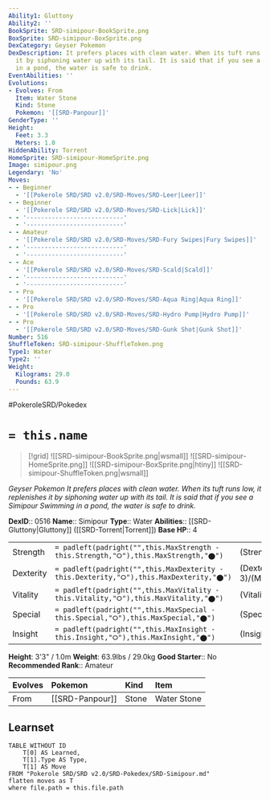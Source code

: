 ```yaml
---
Ability1: Gluttony
Ability2: ''
BookSprite: SRD-simipour-BookSprite.png
BoxSprite: SRD-simipour-BoxSprite.png
DexCategory: Geyser Pokemon
DexDescription: It prefers places with clean water. When its tuft runs low, it replenishes
  it by siphoning water up with its tail. It is said that if you see a Simipour Swimming
  in a pond, the water is safe to drink.
EventAbilities: ''
Evolutions:
- Evolves: From
  Item: Water Stone
  Kind: Stone
  Pokemon: '[[SRD-Panpour]]'
GenderType: ''
Height:
  Feet: 3.3
  Meters: 1.0
HiddenAbility: Torrent
HomeSprite: SRD-simipour-HomeSprite.png
Image: simipour.png
Legendary: 'No'
Moves:
- - Beginner
  - '[[Pokerole SRD/SRD v2.0/SRD-Moves/SRD-Leer|Leer]]'
- - Beginner
  - '[[Pokerole SRD/SRD v2.0/SRD-Moves/SRD-Lick|Lick]]'
- - '---------------------------'
  - '---------------------------'
- - Amateur
  - '[[Pokerole SRD/SRD v2.0/SRD-Moves/SRD-Fury Swipes|Fury Swipes]]'
- - '---------------------------'
  - '---------------------------'
- - Ace
  - '[[Pokerole SRD/SRD v2.0/SRD-Moves/SRD-Scald|Scald]]'
- - '---------------------------'
  - '---------------------------'
- - Pro
  - '[[Pokerole SRD/SRD v2.0/SRD-Moves/SRD-Aqua Ring|Aqua Ring]]'
- - Pro
  - '[[Pokerole SRD/SRD v2.0/SRD-Moves/SRD-Hydro Pump|Hydro Pump]]'
- - Pro
  - '[[Pokerole SRD/SRD v2.0/SRD-Moves/SRD-Gunk Shot|Gunk Shot]]'
Number: 516
ShuffleToken: SRD-simipour-ShuffleToken.png
Type1: Water
Type2: ''
Weight:
  Kilograms: 29.0
  Pounds: 63.9
---
```


#PokeroleSRD/Pokedex

# `= this.name`

> [!grid]
> ![[SRD-simipour-BookSprite.png|wsmall]]
> ![[SRD-simipour-HomeSprite.png]]
> ![[SRD-simipour-BoxSprite.png|htiny]]
> ![[SRD-simipour-ShuffleToken.png|wsmall]]


*Geyser Pokemon*
*It prefers places with clean water. When its tuft runs low, it replenishes it by siphoning water up with its tail. It is said that if you see a Simipour Swimming in a pond, the water is safe to drink.*

**DexID**:: 0516
**Name**:: Simipour
**Type**:: Water
**Abilities**:: [[SRD-Gluttony|Gluttony]] ([[SRD-Torrent|Torrent]])
**Base HP**:: 4

|           |                                                                                        |                                          |
| --------- | -------------------------------------------------------------------------------------- | ---------------------------------------- |
| Strength  | `= padleft(padright("",this.MaxStrength - this.Strength,"⭘"),this.MaxStrength,"⬤")`    | (Strength::3)/(MaxStrength::6)   |
| Dexterity | `= padleft(padright("",this.MaxDexterity - this.Dexterity,"⭘"),this.MaxDexterity,"⬤")` | (Dexterity:: 3)/(MaxDexterity::6) |
| Vitality  | `= padleft(padright("",this.MaxVitality - this.Vitality,"⭘"),this.MaxVitality,"⬤")`    | (Vitality::2)/(MaxVitality::4)   |
| Special   | `= padleft(padright("",this.MaxSpecial - this.Special,"⭘"),this.MaxSpecial,"⬤")`       | (Special::3)/(MaxSpecial::6)     |
| Insight   | `= padleft(padright("",this.MaxInsight - this.Insight,"⭘"),this.MaxInsight,"⬤")`       | (Insight::2)/(MaxInsight::4)     |

**Height**: 3'3" / 1.0m
**Weight**: 63.9lbs / 29.0kg
**Good Starter**:: No
**Recommended Rank**:: Amateur

| Evolves   | Pokemon         | Kind   | Item        |
|:----------|:----------------|:-------|:------------|
| From      | [[SRD-Panpour]] | Stone  | Water Stone |

## Learnset

```dataview
TABLE WITHOUT ID
    T[0] AS Learned,
    T[1].Type AS Type,
    T[1] AS Move
FROM "Pokerole SRD/SRD v2.0/SRD-Pokedex/SRD-Simipour.md"
flatten moves as T
where file.path = this.file.path
```
